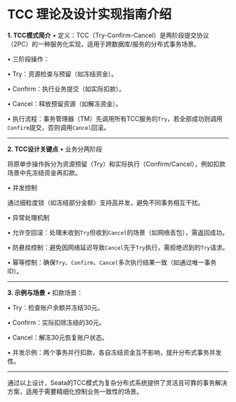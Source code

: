 # TCC 理论及设计实现指南介绍

**1. TCC模式简介**
• 定义：TCC（Try-Confirm-Cancel）是两阶段提交协议（2PC）的一种服务化实现，适用于跨数据库/服务的分布式事务场景。

• 三阶段操作：

• Try：资源检查与预留（如冻结资金）。

• Confirm：执行业务提交（如实际扣款）。

• Cancel：释放预留资源（如解冻资金）。

• 执行流程：事务管理器（TM）先调用所有TCC服务的`Try`，若全部成功则调用`Confirm`提交，否则调用`Cancel`回滚。


---

**2. TCC设计关键点**
• 业务分两阶段

将原单步操作拆分为资源预留（Try）和实际执行（Confirm/Cancel），例如扣款场景中先冻结资金再扣款。

• 并发控制

通过细粒度锁（如冻结部分金额）支持高并发，避免不同事务相互干扰。

• 异常处理机制

• 允许空回滚：处理未收到`Try`但收到`Cancel`的场景（如网络丢包），需返回成功。

• 防悬挂控制：避免因网络延迟导致`Cancel`先于`Try`执行，需拒绝迟到的`Try`请求。

• 幂等控制：确保`Try`、`Confirm`、`Cancel`多次执行结果一致（如通过唯一事务ID）。


---

**3. 示例与场景**
• 扣款场景：

• Try：检查账户余额并冻结30元。

• Confirm：实际扣除冻结的30元。

• Cancel：解冻30元恢复账户状态。

• 并发示例：两个事务并行扣款，各自冻结资金互不影响，提升分布式事务并发性。


---
 

通过以上设计，Seata的TCC模式为复杂分布式系统提供了灵活且可靠的事务解决方案，适用于需要精细化控制业务一致性的场景。